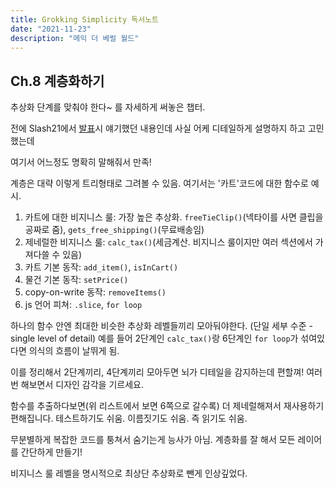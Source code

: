 ```yaml
---
title: Grokking Simplicity 독서노트
date: "2021-11-23"
description: "메익 더 베럴 월드"
---
```


## Ch.8 계층화하기

추상화 단계를 맞춰야 한다~ 를 자세하게 써놓은 챕터.

전에 Slash21에서 [발표](https://www.youtube.com/watch?v=edWbHp_k_9Y)시 얘기했던 내용인데 사실 어케 디테일하게 설명하지 하고 고민했는데

여기서 어느정도 명확히 말해줘서 만족!

계층은 대략 이렇게 트리형태로 그려볼 수 있음. 여기서는 '카트'코드에 대한 함수로 예시.

1. 카트에 대한 비지니스 룰: 가장 높은 추상화. `freeTieClip()`(넥타이를 사면 클립을 공짜로 줌), `gets_free_shipping()`(무료배송임)
2. 제네럴한 비지니스 룰: `calc_tax()`(세금계산. 비지니스 룰이지만 여러 섹션에서 가져다쓸 수 있음)
3. 카트 기본 동작: `add_item()`, `isInCart()`
4. 물건 기본 동작: `setPrice()`
5. copy-on-write 동작: `removeItems()`
6. js 언어 피쳐: `.slice`, `for loop`

하나의 함수 안엔 최대한 비슷한 추상화 레벨들끼리 모아둬야한다. (단일 세부 수준 - single level of detail)
예를 들어 2단계인 `calc_tax()`랑 6단계인 `for loop`가 섞여있다면 의식의 흐름이 날뛰게 됨.

이를 정리해서 2단계끼리, 4단계끼리 모아두면 뇌가 디테일을 감지하는데 편할껴! 여러번 해보면서 디자인 감각을 기르세요.

함수를 추출하다보면(위 리스트에서 보면 6쪽으로 갈수록) 더 제네럴해져서 재사용하기 편해집니다. 테스트하기도 쉬움. 이름짓기도 쉬움. 즉 읽기도 쉬움.

무분별하게 복잡한 코드를 퉁쳐서 숨기는게 능사가 아님. 계층화를 잘 해서 모든 레이어를 간단하게 만들기!

비지니스 룰 레벨을 명시적으로 최상단 추상화로 뺀게 인상깊었다.